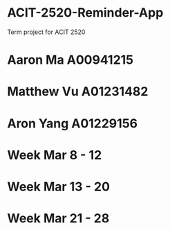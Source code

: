 # ACIT-2520-Reminder-App
Term project for ACIT 2520
# Aaron Ma A00941215
# Matthew Vu A01231482
# Aron Yang A01229156

# Week Mar 8 - 12


# Week Mar 13 - 20


# Week Mar 21 - 28

